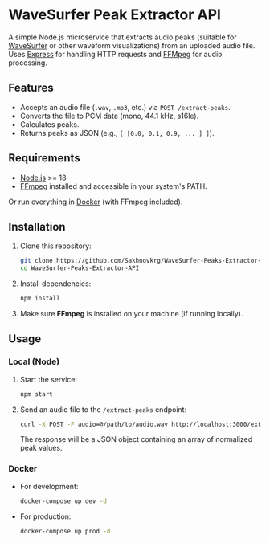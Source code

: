 # WaveSurfer Peak Extractor API

A simple Node.js microservice that extracts audio peaks (suitable for [WaveSurfer](https://wavesurfer.xyz/) or other waveform visualizations) from an uploaded audio file. Uses [Express](https://github.com/expressjs/express) for handling HTTP requests and [FFMpeg](https://github.com/FFmpeg/FFmpeg) for audio processing.

## Features

- Accepts an audio file (`.wav`, `.mp3`, etc.) via `POST /extract-peaks`.
- Converts the file to PCM data (mono, 44.1 kHz, s16le).
- Calculates peaks.
- Returns peaks as JSON (e.g., `[ [0.0, 0.1, 0.9, ... ] ]`).

## Requirements

- [Node.js](https://nodejs.org/) >= 18
- [FFmpeg](https://www.ffmpeg.org/download.html) installed and accessible in your system's PATH.

Or run everything in [Docker](https://www.docker.com/) (with FFmpeg included).

## Installation

1. Clone this repository:
   ```bash
   git clone https://github.com/Sakhnovkrg/WaveSurfer-Peaks-Extractor-API.git
   cd WaveSurfer-Peaks-Extractor-API
   ```

2. Install dependencies:
   ```bash
   npm install
   ```

3. Make sure **FFmpeg** is installed on your machine (if running locally).

## Usage

### Local (Node)

1. Start the service:
   ```bash
   npm start
   ```

2. Send an audio file to the `/extract-peaks` endpoint:
   ```bash
   curl -X POST -F audio=@/path/to/audio.wav http://localhost:3000/extract-peaks
   ```
   The response will be a JSON object containing an array of normalized peak values.

### Docker

- For development:
   ```bash
   docker-compose up dev -d
   ```
- For production:
   ```bash
   docker-compose up prod -d
   ```
